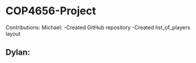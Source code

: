 # COP4656-Project
Contributions:
Michael:
-Created GitHub repository
-Created list_of_players layout

Dylan:
-
